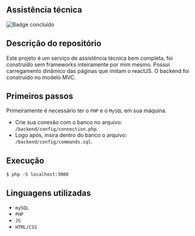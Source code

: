 ## Assistência técnica
![Badge concluído](http://img.shields.io/static/v1?label=STATUS&message=CONCLUÍDO&color=GREEN&style=for-the-badge)

## Descrição do repositório
Este projeto é um serviço de assistência técnica bem completa, foi construído sem frameworks inteiramente por mim mesmo. 
Possui carregamento dinâmico das páginas que imitam o reactJS.
O backend foi construído no modelo MVC.

## Primeiros passos

Primeiramente é necessário ter o `PHP` e o `MySQL` em sua máquina.

- Crie sua conexão com o banco no arquivo: `/backend/config/connection.php`.
- Logo após, insira dentro do banco o arquivo: `/backend/config/commands.sql`.

## Execução

```
$ php -S localhost:3000
```

## Linguagens utilizadas

- `mySQL`
- `PHP`
- `JS`
- `HTML/CSS`

